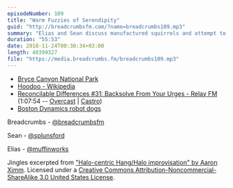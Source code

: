 ```yaml
---
episodeNumber: 109
title: "Warm Fuzzies of Serendipity"
guid: "http://breadcrumbsfm.com/?name=breadcrumbs109.mp3"
summary: "Elias and Sean discuss manufactured squirrels and attempt to debate what constitutes awe on a smaller scale – mostly struggling to articulate anything."
duration: "55:53"
date: 2018-11-24T00:30:34+03:00
length: 40399327
file: "https://media.breadcrumbs.fm/breadcrumbs109.mp3"
---
```


- [Bryce Canyon National Park](https://duckduckgo.com/?q=bryce+canyon+national+park&ia=images&iax=images)
- [Hoodoo - Wikipedia](https://en.wikipedia.org/wiki/Hoodoo_)
- [Reconcilable Differences #31: Backsolve From Your Urges - Relay FM](http://relay.fm/rd/31) (1:07:54 -- [Overcast](https://overcast.fm/+E5IOyutys/1:07:54) | [Castro](https://castro.fm/episode/8K0jAs#1:07:54))
- [Boston Dynamics robot dogs](https://youtu.be/fUyU3lKzoio)

Breadcrumbs - [@breadcrumbsfm](https://twitter.com/breadcrumbsfm)

Sean - [@splunsford](https://twitter.com/splunsford)

Elias - [@muffinworks](https://twitter.com/muffinworks)

Jingles excerpted from ["Halo-centric Hang/Halo improvisation" by Aaron Ximm](http://freemusicarchive.org/music/aaron_ximm/handpans_and_the_hang/). Licensed under a [Creative Commons Attribution-Noncommercial-ShareAlike 3.0 United States License](http://creativecommons.org/licenses/by-nc-sa/3.0/us/).